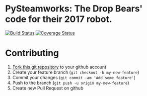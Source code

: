 # PySteamworks: The Drop Bears' code for their 2017 robot.

[![Build Status](https://travis-ci.org/thedropbears/pysteamworks.svg?branch=master)](https://travis-ci.org/thedropbears/pysteamworks)
[![Coverage Status](https://coveralls.io/repos/github/thedropbears/pysteamworks/badge.svg?branch=master)](https://coveralls.io/github/thedropbears/pysteamworks?branch=master)

Contributing
============

1. [Fork this git repository](https://github.com/thedropbears/pysteamworks/fork) to your github account
2. Create your feature branch (`git checkout -b my-new-feature`)
3. Commit your changes (`git commit -am 'Add some feature'`)
4. Push to the branch (`git push -u origin my-new-feature`)
5. Create new Pull Request on github


